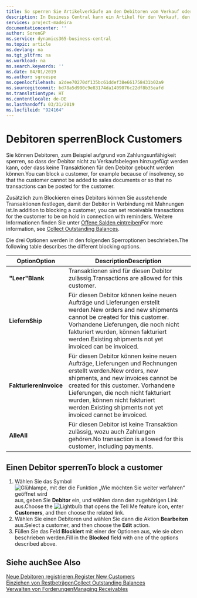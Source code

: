 ```yaml
---
title: So sperren Sie Artikelverkäufe an den Debitoren vom Verkauf oder Einkauf
description: In Business Central kann ein Artikel für den Verkauf, den Einkauf oder alle Zwecke gesperrt werden.
services: project-madeira
documentationcenter: ''
author: SorenGP
ms.service: dynamics365-business-central
ms.topic: article
ms.devlang: na
ms.tgt_pltfrm: na
ms.workload: na
ms.search.keywords: ''
ms.date: 04/01/2019
ms.author: sgroespe
ms.openlocfilehash: a2dee70270df135bc61ddef38e661758431b02a9
ms.sourcegitcommit: bd78a5d990c9e83174da1409076c22df8b35eafd
ms.translationtype: HT
ms.contentlocale: de-DE
ms.lasthandoff: 03/31/2019
ms.locfileid: "924164"
---
```

# <a name="block-customers"></a><span data-ttu-id="06dbc-103">Debitoren sperren</span><span class="sxs-lookup"><span data-stu-id="06dbc-103">Block Customers</span></span>
<span data-ttu-id="06dbc-104">Sie können Debitoren, zum Beispiel aufgrund von Zahlungsunfähigkeit sperren, so dass der Debitor nicht zu Verkaufsbelegen hinzugefügt werden kann, oder dass keine Transaktionen für den Debitor gebucht werden können.</span><span class="sxs-lookup"><span data-stu-id="06dbc-104">You can block a customer, for example because of insolvency, so that the customer cannot be added to sales documents or so that no transactions can be posted for the customer.</span></span>

<span data-ttu-id="06dbc-105">Zusätzlich zum Blockieren eines Debitors können Sie ausstehende Transaktionen festlegen, damit der Debitor in Verbindung mit Mahnungen ist.</span><span class="sxs-lookup"><span data-stu-id="06dbc-105">In addition to blocking a customer, you can set receivable transactions for the customer to be on hold in connection with reminders.</span></span> <span data-ttu-id="06dbc-106">Weitere Informationen finden Sie unter [Offene Salden eintreiben](receivables-collect-outstanding-balances.md)</span><span class="sxs-lookup"><span data-stu-id="06dbc-106">For more information, see [Collect Outstanding Balances](receivables-collect-outstanding-balances.md).</span></span>   

<span data-ttu-id="06dbc-107">Die drei Optionen werden in den folgenden Sperroptionen beschrieben.</span><span class="sxs-lookup"><span data-stu-id="06dbc-107">The following table describes the different blocking options.</span></span>  

|<span data-ttu-id="06dbc-108">Option</span><span class="sxs-lookup"><span data-stu-id="06dbc-108">Option</span></span>|<span data-ttu-id="06dbc-109">Description</span><span class="sxs-lookup"><span data-stu-id="06dbc-109">Description</span></span>|  
|--------------------|------------|  
|<span data-ttu-id="06dbc-110">**"Leer"**</span><span class="sxs-lookup"><span data-stu-id="06dbc-110">**Blank**</span></span>|<span data-ttu-id="06dbc-111">Transaktionen sind für diesen Debitor zulässig.</span><span class="sxs-lookup"><span data-stu-id="06dbc-111">Transactions are allowed for this customer.</span></span>|
|<span data-ttu-id="06dbc-112">**Liefern**</span><span class="sxs-lookup"><span data-stu-id="06dbc-112">**Ship**</span></span>|<span data-ttu-id="06dbc-113">Für diesen Debitor können keine neuen Aufträge und Lieferungen erstellt werden.</span><span class="sxs-lookup"><span data-stu-id="06dbc-113">New orders and new shipments cannot be created for this customer.</span></span> <span data-ttu-id="06dbc-114">Vorhandene Lieferungen, die noch nicht fakturiert wurden, können fakturiert werden.</span><span class="sxs-lookup"><span data-stu-id="06dbc-114">Existing shipments not yet invoiced can be invoiced.</span></span>|  
|<span data-ttu-id="06dbc-115">**Fakturieren**</span><span class="sxs-lookup"><span data-stu-id="06dbc-115">**Invoice**</span></span>|<span data-ttu-id="06dbc-116">Für diesen Debitor können keine neuen Aufträge, Lieferungen und Rechnungen erstellt werden.</span><span class="sxs-lookup"><span data-stu-id="06dbc-116">New orders, new shipments, and new invoices cannot be created for this customer.</span></span> <span data-ttu-id="06dbc-117">Vorhandene Lieferungen, die noch nicht fakturiert wurden, können nicht fakturiert werden.</span><span class="sxs-lookup"><span data-stu-id="06dbc-117">Existing shipments not yet invoiced cannot be invoiced.</span></span>|  
|<span data-ttu-id="06dbc-118">**Alle**</span><span class="sxs-lookup"><span data-stu-id="06dbc-118">**All**</span></span>|<span data-ttu-id="06dbc-119">Für diesen Debitor ist keine Transaktion zulässig, wozu auch Zahlungen gehören.</span><span class="sxs-lookup"><span data-stu-id="06dbc-119">No transaction is allowed for this customer, including payments.</span></span>|  

## <a name="to-block-a-customer"></a><span data-ttu-id="06dbc-120">Einen Debitor sperren</span><span class="sxs-lookup"><span data-stu-id="06dbc-120">To block a customer</span></span>  
1. <span data-ttu-id="06dbc-121">Wählen Sie das Symbol ![Glühlampe, mit der die Funktion „Wie möchten Sie weiter verfahren“ geöffnet wird](media/ui-search/search_small.png "Wie möchten Sie weiter verfahren?") aus, geben Sie **Debitor** ein, und wählen dann den zugehörigen Link aus.</span><span class="sxs-lookup"><span data-stu-id="06dbc-121">Choose the ![Lightbulb that opens the Tell Me feature](media/ui-search/search_small.png "Tell me what you want to do") icon, enter **Customers**, and then choose the related link.</span></span>
2. <span data-ttu-id="06dbc-122">Wählen Sie einen Debitoren und wählen Sie dann die Aktion **Bearbeiten** aus.</span><span class="sxs-lookup"><span data-stu-id="06dbc-122">Select a customer, and then choose the **Edit** action.</span></span>
3. <span data-ttu-id="06dbc-123">Füllen Sie das Feld **Blockiert** mit einer der Optionen aus, wie sie oben beschrieben werden.</span><span class="sxs-lookup"><span data-stu-id="06dbc-123">Fill in the **Blocked** field with one of the options described above.</span></span>

## <a name="see-also"></a><span data-ttu-id="06dbc-124">Siehe auch</span><span class="sxs-lookup"><span data-stu-id="06dbc-124">See Also</span></span>  
[<span data-ttu-id="06dbc-125">Neue Debitoren registrieren.</span><span class="sxs-lookup"><span data-stu-id="06dbc-125">Register New Customers</span></span>](sales-how-register-new-customers.md)  
[<span data-ttu-id="06dbc-126">Einziehen von Restbeträgen</span><span class="sxs-lookup"><span data-stu-id="06dbc-126">Collect Outstanding Balances</span></span>](receivables-collect-outstanding-balances.md)  
[<span data-ttu-id="06dbc-127">Verwalten von Forderungen</span><span class="sxs-lookup"><span data-stu-id="06dbc-127">Managing Receivables</span></span>](receivables-manage-receivables.md)  
